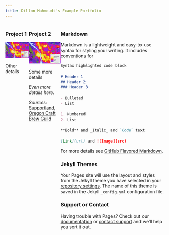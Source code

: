 ```yaml
---
title: Dillon Mahmoudi's Example Portfolio
---
```

<div style="display:table-row">
<div style="display: table-cell; width=49%" markdown="1">

### Project 1 

![It's Fine Alt Text](project1_bamap/p1_teaser.png)

Other details

</div>

<div style="display: table-cell; width=50%" markdown="1">

### Project 2

![It's Fine Alt Text](project1_bamap/p1_teaser.png)

Some more details

_Even more details here._

*Sources*: 
[Supportland](https://supportland.com/), [Oregon Craft Brew Guild](https://oregoncraftbeer.org/guild/)

</div>
<div>

### Markdown

Markdown is a lightweight and easy-to-use syntax for styling your writing. It includes conventions for

```markdown
Syntax highlighted code block

# Header 1
## Header 2
### Header 3

- Bulleted
- List

1. Numbered
2. List

**Bold** and _Italic_ and `Code` text

[Link](url) and ![Image](src)
```

For more details see [GitHub Flavored Markdown](https://guides.github.com/features/mastering-markdown/).

### Jekyll Themes

Your Pages site will use the layout and styles from the Jekyll theme you have selected in your [repository settings](https://github.com/dillonma/dillonma.github.io/settings). The name of this theme is saved in the Jekyll `_config.yml` configuration file.

### Support or Contact

Having trouble with Pages? Check out our [documentation](https://help.github.com/categories/github-pages-basics/) or [contact support](https://github.com/contact) and we’ll help you sort it out.
